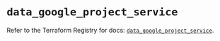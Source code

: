 # `data_google_project_service`

Refer to the Terraform Registry for docs: [`data_google_project_service`](https://registry.terraform.io/providers/hashicorp/google/6.14.0/docs/data-sources/project_service).
